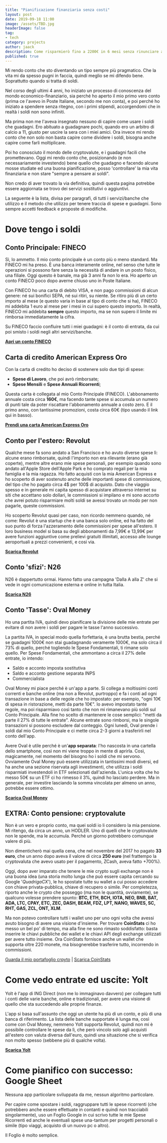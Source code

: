 ```yaml
---
title: "Pianificazione finanziaria senza costi"
layout: post
date: 2019-09-18 11:00
image: /assets/TBD.jpg
headerImage: false
tag:
- tech
category: projects
author: jaack
description: Come risparmierò fino a 2200€ in 6 mesi senza rinunciare a nulla
published: true
---
```

Mi rendo conto che sto diventando un tipo sempre più pragmatico. Che la vita mi da spesso pugni in faccia, quindi meglio se mi difendo bene. Soprattutto quando si tratta di soldi.

Nel corso degli ultimi 4 anni, ho iniziato un processo di conoscenza del mondo economico-finanziario, sia perché ho aperto il mio primo vero conto (prima ce l'avevo in Poste Italiane, secondo me non conta), e poi perché ho iniziato a spendere senza ritegno, con i primi stipendi, accorgendomi che in realtà i soldi non sono infiniti.

Ma prima non me l'aveva insegnato nessuno di capire come usare i soldi che guadagni. Ero abituato a guadagnare pochi, quando ero un arbitro di calcio a 11, giusto per uscire la sera con i miei amici. Ora invece mi rendo conto che non solo non basta capire come dividere i soldi, bisogna anche capire come farli moltiplicare.

Poi ho conosciuto il mondo delle cryptovalute, e i guadagni facili che promettevano.
Oggi mi rendo conto che, posizionando (e non necessariamente investendo) bene quello
che guadagno e facendo alcune mosse studiate ed una buona pianificazione, posso
'controllare' la mia vita finanziaria e non stare "sempre a pensare ai soldi".

Non credo di aver trovato la via definitiva, quindi questa pagina potrebbe essere
aggiornata se trovo dei servizi sostitutivi o aggiuntivi.

La seguente è la lista, divisa per paragrafi, di tutti i servizi/banche che utilizzo
e il metodo che utilizzo per tenere traccia di spese e guadagni. Sono sempre accetti
feedback e proposte di modifiche.

# Dove tengo i soldi

## Conto Principale: FINECO

Sì, lo ammetto. Il mio conto principale è un conto più o meno standard.
Ma FINECO mi ha preso. È una banca interamente online, nel senso che tutte le
operazioni si possono fare senza la necessità di andare in un posto fisico, una filiale.
Oggi questo è banale, ma già 3 anni fa non lo era. Ho aperto un conto FINECO poco
dopo averne chiuso uno in Poste Italiane.

Con FINECO ho una carta di debito VISA, e non pago commissioni di alcun genere:
né sui bonifici SEPA, né sui ritiri, su niente. Se ritiro più di un certo importo al mese (e questo varia in base al tipo di conto che si ha), FINECO mi addebita 1 euro
al mese per i mesi in cui supero questo importo. In realtà, FINECO mi addebita **sempre** questo importo, ma se non supero il limite mi rimborsa immediatamente la cifra.

Su FINECO faccio confluire tutti i miei guadagni: è il conto di entrata, da cui
poi smisto i soldi negli altri servizi/banche.

[**Apri un conto FINECO**](https://finecobank.com/it/apriconto/scelta-online-cp)

## Carta di credito American Express Oro

Con la carta di credito ho deciso di sostenere solo due tipi
di spese:
* **Spese di Lavoro**, che poi avrò rimborsate;
* **Spese Mensili** e **Spese Annuali Ricorrenti**;

Questa carta è collegata al mio Conto Principale (FINECO).
L'abbonamento annuale costa circa **160€**, ma facendo tante spese si accumula un numero di punti tale da poter riscattare l'abbonamento annuale a costo zero. E il primo anno, con tantissime promozioni, costa circa 60€ (tipo usando il link qui in basso).

[**Prendi una carta American Express Oro**](www.americanexpress.it/amico/gIACOBUKnp?XLINK=MYCP)

## Conto per l'estero: Revolut

Qualche mese fa sono andato a San Francisco e ho avuto diverse spese lì: alcune
erano rimborsate, quindi l'importo non era rilevante (erano già coperte), mentre
altre erano mie spese personali, per esempio quando sono andato all'Apple Store dell'Apple Park e ho comprato regali per la mia famiglia e la mia ragazza.
Ho fatto acquisti con la mia American Express e ho scoperto di aver sostenuto anche delle importanti spese di commissione, del tipo che ho pagato circa 4$ per 100$ di acquisto. Dato che viaggio spesso e in generale mi capita spesso di acquistare attraverso internet su siti che accettano solo dollari, le commissioni si impilano e mi sono accorto che avrei potuto risparmiare molti soldi se avessi trovato un modo per non pagarle, queste commissioni.

Ho scoperto Revolut quasì per caso, non ricordo nemmeno quando, né come: Revolut è una startup che è una banca solo online, ed ha fatto del suo punto di forza l'azzeramento delle commissioni per spese all'estero. Il loro business model si basa su degli abbonamenti da 7,99€ e 13,99€ per avere funzioni aggiuntive come prelievi gratuiti illimitati, accesso alle lounge aeroportuali a prezzi convenienti, e cosi via.

[**Scarica Revolut**](https://revolut.com/referral/giacomozf!G10D21)

## Conto 'sfizi': N26

N26 è dappertutto ormai. Hanno fatto una campagna 'Dalla A alla Z' che si vede in ogni comunicazione esterna e online in tutta Italia.

[**Scarica N26**](https://n26.com/r/giacomob9188)

## Conto 'Tasse': Oval Money

Ho una partita IVA, quindi devo pianificare la divisione delle mie entrate per
evitare di non avere i soldi per pagare le tasse l'anno successivo.

La partita IVA, in special modo quella forfettaria, è una brutta bestia,
perché se guadagni 1000€ non stai guadagnando veramente 1000€, ma solo circa il
73% di quello, perché togliendo le Spese Fondamentali, ti rimane solo quello.
Per Spese Fondamentali, che ammontano a circa il 27% delle entrate, io intendo:
* Saldo e acconto imposta sostitutiva
* Saldo e acconto gestione separata INPS
* Commercialista

Oval Money mi piace perché è un'app a parte. Si collega a moltissimi conti correnti
e banche online (ma non a Revolut, purtroppo) e fa i conti ad ogni transazione in base
a delle regole che ho impostato: per esempio, "ogni 10€ di spesa in ristorazione, metti da parte 10€".
Io avevo impostato tante regole, ma poi risparmiavo così tanto che non mi rimanevano più soldi sul Conto Principale.
Alla fine ho scelto di mantenere le cose semplici: "metti da parte il 27% di tutte le entrate". Alcune entrate sono rimborsi, ma le singole transazioni si possono escludere dal conteggio. Ogni lunedì, Oval prende i soldi dal mio Conto Principale e ci mette circa 2-3 giorni a trasferirli nel conto dell'app.

Avere Oval è utile perché è un'**app separata**: l'ho nascosta in una cartella dello smartphone, così non mi viene troppo in mente di aprirla.
Così, magicamente, nel momento del bisogno ho i soldi che mi servono. Ovviamente Oval Money può essere utilizzata in tantissimi modi diversi, ed ha anche una sezione riservata agli investimenti, che utilizza i soldi risparmiati investendoli in ETF selezionati dall'azienda.
L'unica volta che ho messo 50€ su un ETF ci ho rimesso il 3%, quindi ho lasciato perdere. Ma in generale, per investire lasciando la somma vincolata per almeno un anno, potrebbe essere ottimo.

[**Scarica Oval Money**](https://m.onelink.me/b2d2a73d)

## EXTRA: Conto pensione: cryptovalute

Non è un vero e proprio conto, ma quei soldi io li considero la mia pensione. Mi ritengo, da circa un anno, un HODLER. Uno di quelli che le cryptovalute non le spende, ma le accumula. Perché un giorno potrebbero comunque valere di più.

Non dimenticherò mai quella cena, che nel novembre del 2017 ho pagato **33 euro**, che un anno dopo aveva il valore di circa **250 euro** (nel frattempo la cryptovaluta che avevo usato per il pagamento, ZCash, aveva fatto +700%).

Oggi, dopo aver imparato che tenere le mie crypto sugli exchange non è una buona idea (una storia molto lunga che può essere capita cercando
  su Google '*QuadrigaCX*'), le ho spostate tutte su wallet a cui posso accedere con chiave privata-pubblica, chiave di recupero o simile. Per completezza, riporto anche le crypto che posseggo (ma non le quantità, ovviamente), se qualcuno volesse prendere spunto: **BTC, ETH, BCH, IOTA, NEO, BNB, BAT, ADA, LTC, CPAY, ETC, ZEC, DASH, BEAM, FDZ, LPT, NANO, WAVES, SC, RHT, GAS, ZCL, ONT, XLM**.

Ma non potevo controllare tutti i wallet uno per uno ogni volta che avessi avuto bisogno di avere una visione d'insieme. Per trovare **CoinStats** ci ho messo un bel po' di tempo, ma alla fine ne sono rimasto soddisfatto: basta inserire le chiavi pubbliche dei wallet e le chiavi API degli exchange utilizzati per avere tutto insieme. Ora CoinStats fornisce anche un wallet che supporta oltre 220 monete, ma bisognerebbe trasferire tutto, incorrendo in commissioni.

  [Guarda il mio portafoglio crpyto](https://coinstats.app/p/shoYj8) | [Scarica CoinStats](https://coinstats.app)

# Come vedo entrate ed uscite: Yolt

Yolt è l'app di ING Direct (non me lo immaginavo davvero) per collegare tutti i conti
delle varie banche, online e tradizionali, per avere una visione di quello che sta succedendo alle proprie finanze.

L'app si basa sull'assunto che oggi un utente ha più di un conto, e più di una banca di riferimento. La lista delle banche supportate è lunga ma, così come con Oval Money, nemmeno Yolt supporta Revolut, quindi non mi è possibile controllare le spese da lì, che però vincolo solo agli acquisti all'estero con valuta diversa dall'euro, quindi una situazione che si verifica non molto spesso (sebbene più di qualche volta).

[**Scarica Yolt**](https://www.yolt.com/it/)

# Come pianifico con successo: Google Sheet

Nessuna app particolare sviluppata da me, nessun algoritmo particolare.

Per capire come spostare i soldi, raggruppare tutti le spese ricorrenti (che potrebbero anche essere effettuate in contanti e quindi non tracciabili singolarmente), uso un Foglio Google in cui scrivo tutte le mie Spese Ricorrenti ed anche le eventuali spese una-tantum per progetti personali o simile (tipo viaggi, acquisto di un nuovo pc o altro).

Il Foglio è molto semplice.
